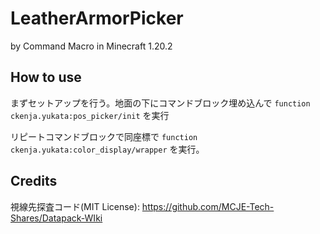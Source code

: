 # LeatherArmorPicker
by Command Macro in Minecraft 1.20.2

## How to use

まずセットアップを行う。地面の下にコマンドブロック埋め込んで
`function ckenja.yukata:pos_picker/init`
を実行

リピートコマンドブロックで同座標で
`function ckenja.yukata:color_display/wrapper`
を実行。

## Credits
視線先探査コード(MIT License): https://github.com/MCJE-Tech-Shares/Datapack-WIki
